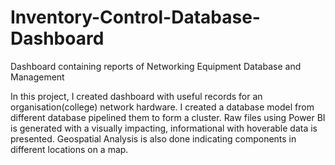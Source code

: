 # Inventory-Control-Database-Dashboard
Dashboard containing reports of Networking Equipment Database and Management

In this project, I created dashboard with useful records for an organisation(college) network hardware.
I created a database model from different database pipelined them to form a cluster. 
Raw files using Power BI is generated with a visually impacting, informational with hoverable data is presented. 
Geospatial Analysis is also done indicating components in different locations on a map.
